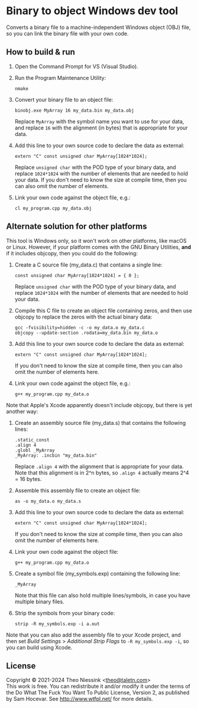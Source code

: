 # Binary to object Windows dev tool

Converts a binary file to a machine-independent Windows object (OBJ) file,
so you can link the binary file with your own code.

## How to build & run

1. Open the Command Prompt for VS (Visual Studio).

2. Run the Program Maintenance Utility:

    `nmake`

3. Convert your binary file to an object file:

    `binobj.exe MyArray 16 my_data.bin my_data.obj`

    Replace `MyArray` with the symbol name you want to use for your data,
    and replace `16` with the alignment (in bytes) that is appropriate for
    your data.

4. Add this line to your own source code to declare the data as external:

    `extern "C" const unsigned char MyArray[1024*1024];`

    Replace `unsigned char` with the POD type of your binary data, and
    replace `1024*1024` with the number of elements that are needed to hold
    your data. If you don't need to know the size at compile time, then you
    can also omit the number of elements.

5. Link your own code against the object file, e.g.:

    `cl my_program.cpp my_data.obj`

## Alternate solution for other platforms

This tool is Windows only, so it won't work on other platforms, like macOS
or Linux. However, if your platform comes with the GNU Binary Utilities,
**and** if it includes objcopy, then you could do the following:

1. Create a C source file (my_data.c) that contains a single line:

    `const unsigned char MyArray[1024*1024] = { 0 };`

    Replace `unsigned char` with the POD type of your binary data, and
    replace `1024*1024` with the number of elements that are needed to hold
    your data.

2. Compile this C file to create an object file containing zeros, and then
   use objcopy to replace the zeros with the actual binary data:

    `gcc -fvisibility=hidden -c -o my_data.o my_data.c`  
    `objcopy --update-section .rodata=my_data.bin my_data.o`

3. Add this line to your own source code to declare the data as external:

    `extern "C" const unsigned char MyArray[1024*1024];`

    If you don't need to know the size at compile time, then you can also
    omit the number of elements here.

4. Link your own code against the object file, e.g.:

    `g++ my_program.cpp my_data.o`

Note that Apple's Xcode apparently doesn't include objcopy, but there is yet
another way:

1. Create an assembly source file (my_data.s) that contains the following
   lines:

    `.static_const`  
    `.align 4`  
    `.globl _MyArray`  
    `_MyArray: .incbin "my_data.bin"`

    Replace `.align 4` with the alignment that is appropriate for your data.
    Note that this alignment is in 2^n bytes, so `.align 4` actually means
    2^4 = 16 bytes.

2. Assemble this assembly file to create an object file:

    `as -o my_data.o my_data.s`

3. Add this line to your own source code to declare the data as external:

    `extern "C" const unsigned char MyArray[1024*1024];`

    If you don't need to know the size at compile time, then you can also
    omit the number of elements here.

4. Link your own code against the object file:

    `g++ my_program.cpp my_data.o`

5. Create a symbol file (my_symbols.exp) containing the following line:

    `_MyArray`

    Note that this file can also hold multiple lines/symbols, in case you
    have multiple binary files.

6. Strip the symbols from your binary code:

    `strip -R my_symbols.exp -i a.out`

Note that you can also add the assembly file to your Xcode project, and then
set *Build Settings* > *Additional Strip Flags* to `-R my_symbols.exp -i`,
so you can build using Xcode.

## License

Copyright &copy; 2021-2024 Theo Niessink &lt;theo@taletn.com&gt;  
This work is free. You can redistribute it and/or modify it under the
terms of the Do What The Fuck You Want To Public License, Version 2,
as published by Sam Hocevar. See http://www.wtfpl.net/ for more details.
